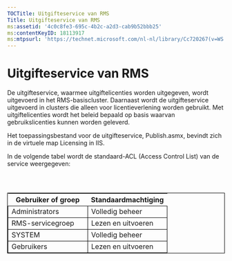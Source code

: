 ```yaml
---
TOCTitle: Uitgifteservice van RMS
Title: Uitgifteservice van RMS
ms:assetid: '4c0c8fe3-695c-4b2c-a2d3-cab9b52bbb25'
ms:contentKeyID: 18113917
ms:mtpsurl: 'https://technet.microsoft.com/nl-nl/library/Cc720267(v=WS.10)'
---
```


Uitgifteservice van RMS
=======================

De uitgifteservice, waarmee uitgiftelicenties worden uitgegeven, wordt uitgevoerd in het RMS-basiscluster. Daarnaast wordt de uitgifteservice uitgevoerd in clusters die alleen voor licentieverlening worden gebruikt. Met uitgiftelicenties wordt het beleid bepaald op basis waarvan gebruikslicenties kunnen worden geleverd.

Het toepassingsbestand voor de uitgifteservice, Publish.asmx, bevindt zich in de virtuele map Licensing in IIS.

In de volgende tabel wordt de standaard-ACL (Access Control List) van de service weergegeven:

###  

 
<table style="border:1px solid black;">
<colgroup>
<col width="50%" />
<col width="50%" />
</colgroup>
<thead>
<tr class="header">
<th>Gebruiker of groep</th>
<th>Standaardmachtiging</th>
</tr>
</thead>
<tbody>
<tr class="odd">
<td style="border:1px solid black;">Administrators</td>
<td style="border:1px solid black;">Volledig beheer</td>
</tr>
<tr class="even">
<td style="border:1px solid black;">RMS-servicegroep</td>
<td style="border:1px solid black;">Lezen en uitvoeren</td>
</tr>
<tr class="odd">
<td style="border:1px solid black;">SYSTEM</td>
<td style="border:1px solid black;">Volledig beheer</td>
</tr>
<tr class="even">
<td style="border:1px solid black;">Gebruikers</td>
<td style="border:1px solid black;">Lezen en uitvoeren</td>
</tr>
</tbody>
</table>
